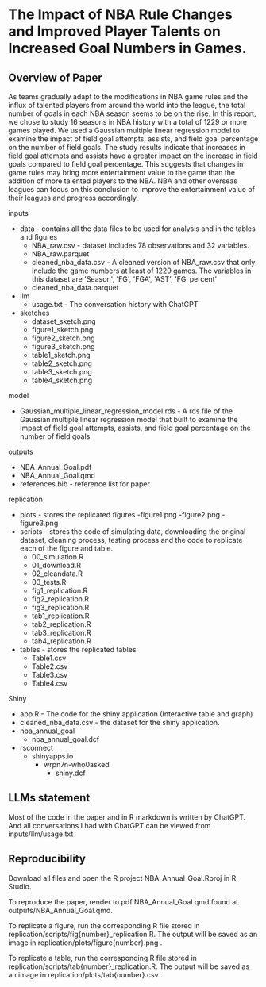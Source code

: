 # The Impact of NBA Rule Changes and Improved Player Talents on Increased Goal Numbers in Games.

## Overview of Paper

As teams gradually adapt to the modifications in NBA game rules and the influx of talented players from around the world into the league, the total number of goals in each NBA season seems to be on the rise. In this report, we chose to study 16 seasons in NBA history with a total of 1229 or more games played. We used a Gaussian multiple linear regression model to examine the impact of field goal attempts, assists, and field goal percentage on the number of field goals. The study results indicate that increases in field goal attempts and assists have a greater impact on the increase in field goals compared to field goal percentage. This suggests that changes in game rules may bring more entertainment value to the game than the addition of more talented players to the NBA. NBA and other overseas leagues can focus on this conclusion to improve the entertainment value of their leagues and progress accordingly.

inputs
- data - contains all the data files to be used for analysis and in the tables and figures
  - NBA_raw.csv - dataset includes 78 observations and 32 variables.
  - NBA_raw.parquet
  - cleaned_nba_data.csv - A cleaned version of NBA_raw.csv that only include the game numbers at least of 1229 games. The variables in this dataset are 'Season', 'FG', 'FGA', 'AST', 'FG_percent'
  - cleaned_nba_data.parquet
- llm
  - usage.txt - The conversation history with ChatGPT
- sketches
  - dataset_sketch.png
  - figure1_sketch.png
  - figure2_sketch.png
  - figure3_sketch.png
  - table1_sketch.png
  - table2_sketch.png
  - table3_sketch.png
  - table4_sketch.png
  
model
  - Gaussian_multiple_linear_regression_model.rds - A rds file of the Gaussian multiple linear regression model that built to examine the impact of field goal attempts, assists, and field goal percentage on the number of field goals 
  
outputs
  - NBA_Annual_Goal.pdf
  - NBA_Annual_Goal.qmd 
  - references.bib - reference list for paper
  
replication

- plots - stores the replicated figures
  -figure1.png
  -figure2.png
  -figure3.png
- scripts - stores the code of simulating data, downloading the original dataset, cleaning process, testing process and the code to replicate each of the figure and table.
  - 00_simulation.R
  - 01_download.R
  - 02_cleandata.R
  - 03_tests.R
  - fig1_replication.R
  - fig2_replication.R
  - fig3_replication.R
  - tab1_replication.R
  - tab2_replication.R
  - tab3_replication.R
  - tab4_replication.R
- tables - stores the replicated tables
  - Table1.csv
  - Table2.csv
  - Table3.csv
  - Table4.csv

Shiny

- app.R - The code for the shiny application (Interactive table and graph)
- cleaned_nba_data.csv - the dataset for the shiny application.
- nba_annual_goal 
  - nba_annual_goal.dcf
- rsconnect
  - shinyapps.io
    - wrpn7n-who0asked
      - shiny.dcf
      
## LLMs statement

Most of the code in the paper and in R markdown is written by ChatGPT. And all conversations I had with ChatGPT can be viewed from inputs/llm/usage.txt

## Reproducibility

Download all files and open the R project NBA_Annual_Goal.Rproj in R Studio.

To reproduce the paper, render to pdf NBA_Annual_Goal.qmd found at outputs/NBA_Annual_Goal.qmd.

To replicate a figure, run the corresponding R file stored in replication/scripts/fig{number}_replication.R. The output will be saved as an image in replication/plots/figure{number}.png .

To replicate a table, run the corresponding R file stored in replication/scripts/tab{number}_replication.R. The output will be saved as an image in replication/plots/tab{number}.csv .